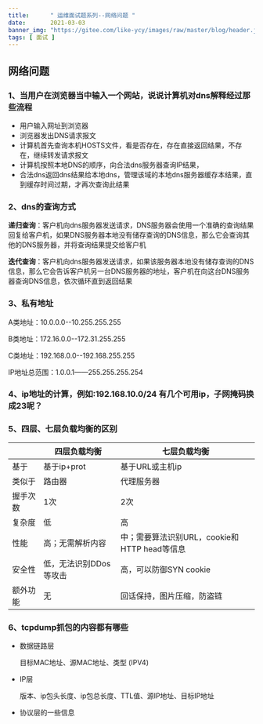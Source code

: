 ```yaml
---
title:      " 运维面试题系列--网络问题 "
date:       2021-03-03
banner_img: "https://gitee.com/like-ycy/images/raw/master/blog/header.jpg"
tags: [ 面试 ]
---
```


## 网络问题



### 1、当用户在浏览器当中输入一个网站，说说计算机对dns解释经过那些流程

- 用户输入网址到浏览器 
- 浏览器发出DNS请求报文 
- 计算机首先查询本机HOSTS文件，看是否存在，存在直接返回结果，不存在，继续转发请求报文 
- 计算机按照本地DNS的顺序，向合法dns服务器查询IP结果，
- 合法dns返回dns结果给本地dns，管理该域的本地dns服务器缓存本结果，直到缓存时间过期，才再次查询此结果

### 2、dns的查询方式

**递归查询**：客户机向dns服务器发送请求，DNS服务器会使用一个准确的查询结果回复给客户机，如果DNS服务器本地没有储存查询的DNS信息，那么它会查询其他的DNS服务器，并将查询结果提交给客户机

**迭代查询**：客户机向dns服务器发送请求，如果该服务器本地没有储存查询的DNS信息，那么它会告诉客户机另一台DNS服务器的地址，客户机在向这台DNS服务器查询DNS信息，依次循环直到返回结果

### 3、私有地址

A类地址：10.0.0.0--10.255.255.255

B类地址：172.16.0.0--172.31.255.255 

C类地址：192.168.0.0--192.168.255.255

IP地址总范围：1.0.0.1——255.255.255.254


### 4、ip地址的计算，例如:192.168.10.0/24 有几个可用ip，子网掩码换成23呢？

### 5、四层、七层负载均衡的区别

|          | 四层负载均衡           | 七层负载均衡                                 |
| -------- | ---------------------- | -------------------------------------------- |
| 基于     | 基于ip+prot            | 基于URL或主机ip                              |
| 类似于   | 路由器                 | 代理服务器                                   |
| 握手次数 | 1次                    | 2次                                          |
| 复杂度   | 低                     | 高                                           |
| 性能     | 高；无需解析内容       | 中；需要算法识别URL，cookie和HTTP head等信息 |
| 安全性   | 低，无法识别DDos等攻击 | 高，可以防御SYN cookie                       |
| 额外功能 | 无                     | 回话保持，图片压缩，防盗链                   |

### 6、tcpdump抓包的内容都有哪些

- 数据链路层

  目标MAC地址、源MAC地址、类型 (IPV4)

- IP层

  版本、ip包头长度、ip包总长度、TTL值、源IP地址、目标IP地址

- 协议层的一些信息


